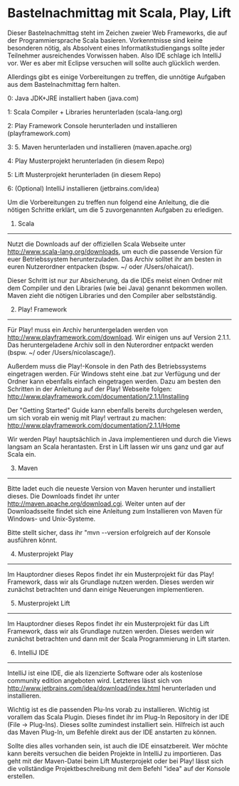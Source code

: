 Bastelnachmittag mit Scala, Play, Lift
======================================

Dieser Bastelnachmittag steht im Zeichen zweier Web Frameworks, die auf der Programmiersprache Scala basieren. Vorkenntnisse sind keine besonderen nötig, als Absolvent eines Informatikstudiengangs sollte jeder Teilnehmer ausreichendes Vorwissen haben.
Also IDE schlage ich IntelliJ vor. Wer es aber mit Eclipse versuchen will sollte auch glücklich werden.

Allerdings gibt es einige Vorbereitungen zu treffen, die unnötige Aufgaben aus dem Bastelnachmittag fern halten. 

0: Java JDK+JRE installiert haben (java.com)

1: Scala Compiler + Libraries herunterladen (scala-lang.org)

2: Play Framework Console herunterladen und installieren (playframework.com)

3: 5. Maven herunterladen und installieren (maven.apache.org)

4: Play Musterprojekt herunterladen (in diesem Repo)

5: Lift Musterprojekt herunterladen (in diesem Repo)

6: (Optional) IntelliJ installieren (jetbrains.com/idea)


Um die Vorbereitungen zu treffen nun folgend eine Anleitung, die die nötigen Schritte erklärt, um die 5 zuvorgenannten Aufgaben zu erledigen.

1. Scala
--------

Nutzt die Downloads auf der offiziellen Scala Webseite unter http://www.scala-lang.org/downloads, um euch die passende Version für euer Betriebssystem herunterzuladen. Das Archiv solltet ihr am besten in euren Nutzerordner entpacken (bspw. ~/ oder /Users/ohaicat/).

Dieser Schritt ist nur zur Absicherung, da die IDEs meist einen Ordner mit dem Compiler und den Libraries (wie bei Java) genannt bekommen wollen. Maven zieht die nötigen Libraries und den Compiler aber selbstständig. 

2. Play! Framework
-----------------

Für Play! muss ein Archiv heruntergeladen werden von http://www.playframework.com/download. Wir einigen uns auf Version 2.1.1. Das heruntergeladene Archiv soll in den Nuterordner entpackt werden (bspw. ~/ oder /Users/nicolascage/). 

Außerdem muss die Play!-Konsole in den Path des Betriebssystems eingetragen werden. Für Windows steht eine .bat zur Verfügung und der Ordner kann ebenfalls einfach eingetragen werden. Dazu am besten den Schritten in der Anleitung auf der Play! Webseite folgen: http://www.playframework.com/documentation/2.1.1/Installing

Der "Getting Started" Guide kann ebenfalls bereits durchgelesen werden, um sich vorab ein wenig mit Play! vertraut zu machen: http://www.playframework.com/documentation/2.1.1/Home

Wir werden Play! hauptsächlich in Java implementieren und durch die Views langsam an Scala herantasten. Erst in Lift lassen wir uns ganz und gar auf Scala ein.

3. Maven
--------

Bitte ladet euch die neueste Version von Maven herunter und installiert dieses. Die Downloads findet ihr unter http://maven.apache.org/download.cgi. Weiter unten auf der Downloadsseite findet sich eine Anleitung zum Installieren von Maven für Windows- und Unix-Systeme. 

Bitte stellt sicher, dass ihr "mvn --version erfolgreich auf der Konsole ausführen könnt.

4. Musterprojekt Play
---------------------

Im Hauptordner dieses Repos findet ihr ein Musterprojekt für das Play! Framework, dass wir als Grundlage nutzen werden. Dieses werden wir zunächst betrachten und dann einige Neuerungen implementieren.

5. Musterprojekt Lift
---------------------

Im Hauptordner dieses Repos findet ihr ein Musterprojekt für das Lift Framework, dass wir als Grundlage nutzen werden. Dieses werden wir zunächst betrachten und dann mit der Scala Programmierung in Lift starten.

6. IntelliJ IDE
---------------

IntelliJ ist eine IDE, die als lizenzierte Software oder als kostenlose community edition angeboten wird. Letzteres lässt sich von http://www.jetbrains.com/idea/download/index.html herunterladen und installieren.

Wichtig ist es die passenden Plu-Ins vorab zu installieren. Wichtig ist vorallem das Scala Plugin. Dieses findet ihr im Plug-In Repository in der IDE (File -> Plug-Ins). Dieses sollte zumindest installiert sein. Hilfreich ist auch das Maven Plug-In, um Befehle direkt aus der IDE anstarten zu können.

Sollte dies alles vorhanden sein, ist auch die IDE einsatzbereit. Wer möchte kann bereits versuchen die beiden Projekte in IntelliJ zu importieren. Das geht mit der Maven-Datei beim Lift Musterprojekt oder bei Play! lässt sich die vollständige Projektbeschreibung mit dem Befehl "idea" auf der Konsole erstellen.

